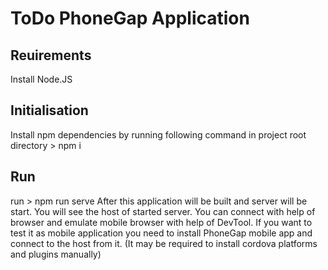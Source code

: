 # ToDo PhoneGap Application

## Reuirements
Install Node.JS

## Initialisation
Install npm dependencies by running following command in project root directory > npm i

## Run
run > npm run serve
After this application will be built and server will be start. You will see the host of started server.
You can connect with help of browser and emulate mobile browser with help of DevTool.
If you want to test it as mobile application you need to install PhoneGap mobile app and connect to the host from it.
(It may be required to install cordova platforms and plugins manually)